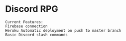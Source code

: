 # Discord RPG

```
Current Features:
Firebase connection
Heroku Automatic deployment on push to master branch
Basic Discord slash commands
```
